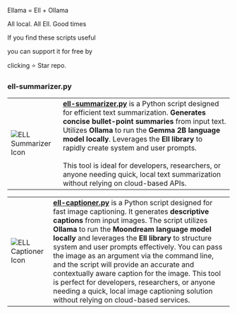 Ellama = Ell + Ollama

All local. All Ell. Good times

If you find these scripts useful

you can support it for free by 

clicking ⭐ Star repo.

### ell-summarizer.py

<table>
  <tr>
    <td><img src="https://github.com/user-attachments/assets/706f7590-260e-42b1-9a5e-10e792b5e6ab" alt="ELL Summarizer Icon"></td>
    <td align="left" valign="top"><strong><a href="https://github.com/hololeo/Ellama/blob/main/ell-summarizer.py">ell-summarizer.py</a>
    </strong>is a Python script designed for efficient text summarization. <strong>Generates concise bullet-point summaries</strong> from input text. Utilizes <strong>Ollama</strong> to run the <strong>Gemma 2B language model locally</strong>. Leverages the <strong>Ell library</strong> to rapidly create system and user prompts.<br><br>This tool is ideal for developers, researchers, or anyone needing quick, local text summarization without relying on cloud-based APIs.</td>
  </tr>
</table>



<table>
  <tr>
    <td><img src="https://github.com/user-attachments/assets/a9749c68-532b-467d-81e5-fdb0c8fd6c6d" alt="ELL Captioner Icon"></td>
    <td align="left" valign="top"><strong><a href="https://github.com/hololeo/Ellama/blob/main/ell-captioner.py">ell-captioner.py</a>
    </strong>is a Python script designed for fast image captioning. It generates <strong>descriptive captions</strong> from input images. The script utilizes <strong>Ollama</strong> to run the <strong>Moondream language model locally</strong> and leverages the <strong>Ell library</strong> to structure system and user prompts effectively. You can pass the image as an argument via the command line, and the script will provide an accurate and contextually aware caption for the image. This tool is perfect for developers, researchers, or anyone needing a quick, local image captioning solution without relying on cloud-based services.</td>
  </tr>
</table>
